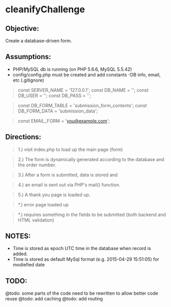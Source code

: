 # cleanifyChallenge
 
## Objective: 

Create a database-driven form.

## Assumptions:

* PHP/MySQL db is running (on PHP 5.6.6, MySQL 5.5.42)
* config/config.php must be created and add constants -DB info, email, etc (.gitignore)

> const SERVER_NAME = '127.0.0.1';
> const DB_NAME = '';
> const DB_USER = '';
> const DB_PASS = '';

> const DB_FORM_TABLE = 'submission_form_contents';
> const DB_FORM_DATA = 'submission_data';
 
> const EMAIL_FORM = 'you@example.com';

## Directions: 

> 1.) visit index.php to load up the main page (form)
 
> 2.) The form is dynamically generated according to the database and the order number.
 
> 3.) After a form is submitted, data is stored and 
 
> 4.) an email is sent out via PHP's mail() function.
 
> 5.) A thank you page is loaded up.
 
> *.) error page loaded up 
 
> *.) requires something in the fields to be submitted (both backend and HTML validation)

## NOTES:

* Time is stored as epoch UTC time in the database when record is added.
* Time is stored as default MySql format (e.g. 2015-04-29 15:51:05) for modiefied date

## TODO:

@todo: some parts of the code need to be rewritten to allow better code reuse
@todo: add caching
@todo: add routing
